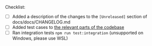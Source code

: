 <!--
delete me and describe your change here, give enough context for a maintainer to understand what and why

See https://anubis.techaro.lol/docs/developer/code-quality for more information
-->

Checklist:

- [ ] Added a description of the changes to the `[Unreleased]` section of docs/docs/CHANGELOG.md
- [ ] Added test cases to [the relevant parts of the codebase](https://anubis.techaro.lol/docs/developer/code-quality)
- [ ] Ran integration tests `npm run test:integration` (unsupported on Windows, please use WSL)
